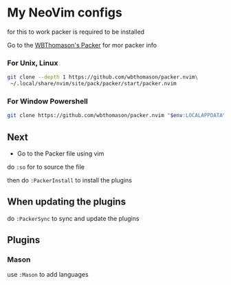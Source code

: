 # My NeoVim configs

for this to work packer is required to be installed

Go to the [WBThomason's Packer](https://github.com/wbthomason/packer.nvim) for mor packer info

### For Unix, Linux

```bash
git clone --depth 1 https://github.com/wbthomason/packer.nvim\
 ~/.local/share/nvim/site/pack/packer/start/packer.nvim
```

### For Window Powershell

```bash
git clone https://github.com/wbthomason/packer.nvim "$env:LOCALAPPDATA\nvim-data\site\pack\packer\start\packer.nvim"
```

## Next

- Go to the Packer file using vim

do `:so` for to source the file

then do `:PackerInstall` to install the plugins

## When updating the plugins

do `:PackerSync` to sync and update the plugins

## Plugins

### Mason

use `:Mason` to add languages
